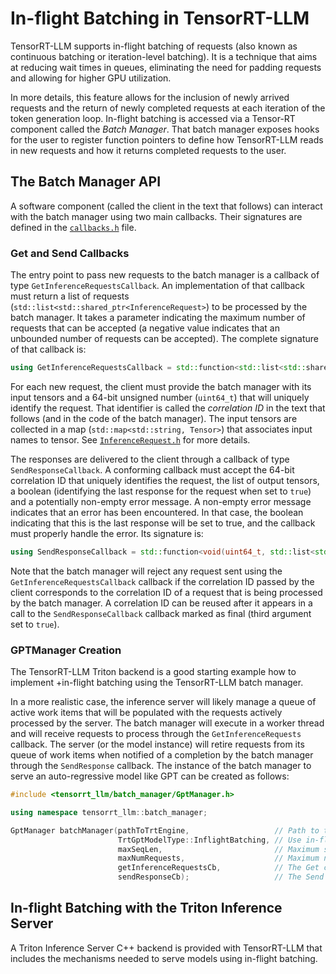 # In-flight Batching in TensorRT-LLM

TensorRT-LLM supports in-flight batching of requests (also known as continuous
batching or iteration-level batching). It is a technique that aims at reducing
wait times in queues, eliminating the need for padding requests and allowing
for higher GPU utilization.

In more details, this feature allows for the inclusion of newly arrived
requests and the return of newly completed requests at each iteration of the
token generation loop. In-flight batching is accessed via a Tensor-RT component
called the *Batch Manager*. That batch manager exposes hooks for the user to
register function pointers to define how TensorRT-LLM reads in new requests and
how it returns completed requests to the user.

## The Batch Manager API

A software component (called the client in the text that follows) can interact
with the batch manager using two main callbacks. Their signatures are defined
in the [`callbacks.h`](../cpp/include/tensorrt_llm/batch_manager/callbacks.h) file.

### Get and Send Callbacks

The entry point to pass new requests to the batch manager is a callback of type
`GetInferenceRequestsCallback`. An implementation of that callback must return
a list of requests (`std::list<std::shared_ptr<InferenceRequest>`) to be
processed by the batch manager. It takes a parameter indicating the maximum
number of requests that can be accepted (a negative value indicates that an
unbounded number of requests can be accepted). The complete signature of that
callback is:

```cpp
using GetInferenceRequestsCallback = std::function<std::list<std::shared_ptr<InferenceRequest>>(int32_t)>;
```

For each new request, the client must provide the batch manager with its input
tensors and a 64-bit unsigned number (`uint64_t`) that will uniquely identify
the request. That identifier is called the *correlation ID* in the text that
follows (and in the code of the batch manager). The input tensors are collected
in a map (`std::map<std::string, Tensor>`) that associates input names to
tensor. See
[`InferenceRequest.h`](../cpp/include/tensorrt_llm/batch_manager/InferenceRequest.h)
for more details.

The responses are delivered to the client through a callback of type
`SendResponseCallback`. A conforming callback must accept the 64-bit
correlation ID that uniquely identifies the request, the list of output tensors,
a boolean (identifying the last response for the request when set to
`true`) and a potentially non-empty error message.
A non-empty error message indicates that an error has been encountered.
In that case, the boolean indicating that this is the last response will be set to true,
and the callback must properly handle the error.
Its signature is:

```cpp
using SendResponseCallback = std::function<void(uint64_t, std::list<std::shared_ptr<Tensor>> const&, bool, const std::string&)>;
```

Note that the batch manager will reject any request sent using the
`GetInferenceRequestsCallback` callback if the correlation ID passed by the
client corresponds to the correlation ID of a request that is being processed
by the batch manager.  A correlation ID can be reused after it appears in a
call to the `SendResponseCallback` callback marked as final (third argument set
to `true`).

### GPTManager Creation

The TensorRT-LLM Triton backend is a good starting example how to implement
+in-flight batching using the TensorRT-LLM batch manager.


In a more realistic case, the inference server will likely manage a queue of
active work items that will be populated with the requests actively processed
by the server.  The batch manager will execute in a worker thread and will
receive requests to process through the `GetInferenceRequests` callback. The
server (or the model instance) will retire requests from its queue of work
items when notified of a completion by the batch manager through the
`SendResponse` callback.  The instance of the batch manager to serve an
auto-regressive model like GPT can be created as follows:

```cpp
#include <tensorrt_llm/batch_manager/GptManager.h>

using namespace tensorrt_llm::batch_manager;

GptManager batchManager(pathToTrtEngine,                   // Path to the TensorRT engine of the model,
                        TrtGptModelType::InflightBatching, // Use in-flight batching,
                        maxSeqLen,                         // Maximum sequence length,
                        maxNumRequests,                    // Maximum number of requests,
                        getInferenceRequestsCb,            // The Get callback (see above),
                        sendResponseCb);                   // The Send callback (see above).
```

## In-flight Batching with the Triton Inference Server

A Triton Inference Server C++ backend is provided with TensorRT-LLM that
includes the mechanisms needed to serve models using in-flight batching.
